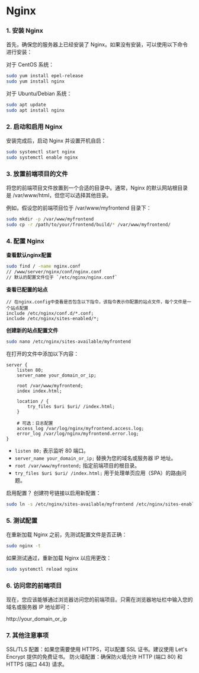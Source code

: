 # Nginx

### 1. 安装 Nginx

首先，确保您的服务器上已经安装了 Nginx。如果没有安装，可以使用以下命令进行安装：

对于 CentOS 系统：

```sh
sudo yum install epel-release
sudo yum install nginx
```

对于 Ubuntu/Debian 系统：

```sh
sudo apt update
sudo apt install nginx
```

### 2. 启动和启用 Nginx

安装完成后，启动 Nginx 并设置开机自启：

```sh
sudo systemctl start nginx
sudo systemctl enable nginx
```

### 3. 放置前端项目的文件

将您的前端项目文件放置到一个合适的目录中。通常，Nginx 的默认网站根目录是 /var/www/html，但您可以选择其他目录。

例如，假设您的前端项目位于 /var/www/myfrontend 目录下：

```sh
sudo mkdir -p /var/www/myfrontend
sudo cp -r /path/to/your/frontend/build/* /var/www/myfrontend/
```

### 4. 配置 Nginx

**查看默认nginx配置**

```sh
sudo find / -name nginx.conf
// /www/server/nginx/conf/nginx.conf
// 默认的配置文件位于 `/etc/nginx/nginx.conf`
```

**查看已配置的站点**

```
// 在nginx.config中查看是否包含以下指令，该指令表示你配置的站点文件，每个文件是一个站点配置
include /etc/nginx/conf.d/*.conf;
include /etc/nginx/sites-enabled/*;
```

**创建新的站点配置文件**

```sh
sudo nano /etc/nginx/sites-available/myfrontend
```

在打开的文件中添加以下内容：

```nginx
server {
    listen 80;
    server_name your_domain_or_ip;

    root /var/www/myfrontend;
    index index.html;

    location / {
        try_files $uri $uri/ /index.html;
    }

    # 可选：日志配置
    access_log /var/log/nginx/myfrontend.access.log;
    error_log /var/log/nginx/myfrontend.error.log;
}
```

- `listen 80;` 表示监听 80 端口。
- `server_name your_domain_or_ip;` 替换为您的域名或服务器 IP 地址。
- `root /var/www/myfrontend;` 指定前端项目的根目录。
- `try_files $uri $uri/ /index.html;` 用于处理单页应用（SPA）的路由问题。

启用配置？
创建符号链接以启用新配置：

```sh
sudo ln -s /etc/nginx/sites-available/myfrontend /etc/nginx/sites-enabled/
```

### 5. 测试配置

在重新加载 Nginx 之前，先测试配置文件是否正确：

```sh
sudo nginx -t
```

如果测试通过，重新加载 Nginx 以应用更改：

```sh
sudo systemctl reload nginx
```

### 6. 访问您的前端项目

现在，您应该能够通过浏览器访问您的前端项目。只需在浏览器地址栏中输入您的域名或服务器 IP 地址即可：

http://your_domain_or_ip

### 7. 其他注意事项

SSL/TLS 配置：如果您需要使用 HTTPS，可以配置 SSL 证书。建议使用 Let's Encrypt 提供的免费证书。
防火墙配置：确保防火墙允许 HTTP (端口 80) 和 HTTPS (端口 443) 请求。
